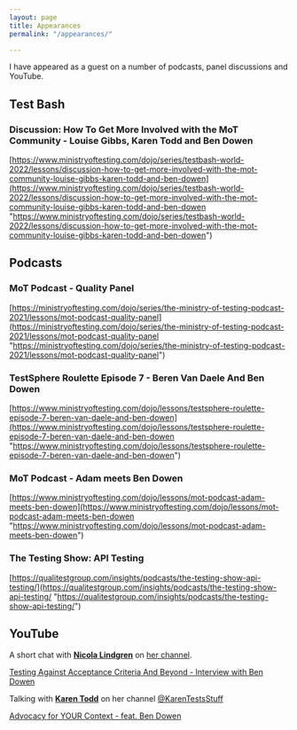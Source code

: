 ```yaml
---
layout: page
title: Appearances
permalink: "/appearances/"

---
```

I have appeared as a guest on a number of podcasts, panel discussions and YouTube.

## Test Bash

### Discussion: How To Get More Involved with the MoT Community - Louise Gibbs, Karen Todd and Ben Dowen

[https://www.ministryoftesting.com/dojo/series/testbash-world-2022/lessons/discussion-how-to-get-more-involved-with-the-mot-community-louise-gibbs-karen-todd-and-ben-dowen](https://www.ministryoftesting.com/dojo/series/testbash-world-2022/lessons/discussion-how-to-get-more-involved-with-the-mot-community-louise-gibbs-karen-todd-and-ben-dowen "https://www.ministryoftesting.com/dojo/series/testbash-world-2022/lessons/discussion-how-to-get-more-involved-with-the-mot-community-louise-gibbs-karen-todd-and-ben-dowen")

## Podcasts

### MoT Podcast - Quality Panel

[https://ministryoftesting.com/dojo/series/the-ministry-of-testing-podcast-2021/lessons/mot-podcast-quality-panel](https://ministryoftesting.com/dojo/series/the-ministry-of-testing-podcast-2021/lessons/mot-podcast-quality-panel "https://ministryoftesting.com/dojo/series/the-ministry-of-testing-podcast-2021/lessons/mot-podcast-quality-panel")

### TestSphere Roulette Episode 7 - Beren Van Daele And Ben Dowen

[https://www.ministryoftesting.com/dojo/lessons/testsphere-roulette-episode-7-beren-van-daele-and-ben-dowen](https://www.ministryoftesting.com/dojo/lessons/testsphere-roulette-episode-7-beren-van-daele-and-ben-dowen "https://www.ministryoftesting.com/dojo/lessons/testsphere-roulette-episode-7-beren-van-daele-and-ben-dowen")

### MoT Podcast - Adam meets Ben Dowen

[https://www.ministryoftesting.com/dojo/lessons/mot-podcast-adam-meets-ben-dowen](https://www.ministryoftesting.com/dojo/lessons/mot-podcast-adam-meets-ben-dowen "https://www.ministryoftesting.com/dojo/lessons/mot-podcast-adam-meets-ben-dowen")

### The Testing Show: API Testing

[https://qualitestgroup.com/insights/podcasts/the-testing-show-api-testing/](https://qualitestgroup.com/insights/podcasts/the-testing-show-api-testing/ "https://qualitestgroup.com/insights/podcasts/the-testing-show-api-testing/")

## YouTube

A short chat with [**Nicola Lindgren**](https://twitter.com/NicolaLindgren "Nicola on Twitter") on [her channel](https://www.youtube.com/c/NicolaLindgren "Nicola's YouTube channel").

[Testing Against Acceptance Criteria And Beyond - Interview with Ben Dowen](https://youtu.be/OKCQHOkve-E "YouTube video")

Talking with [**Karen Todd**](https://twitter.com/KarenTestsStuff "Karen Todd on Twitter") on her channel [@KarenTestsStuff](https://www.youtube.com/channel/UCaILiR0XEzf0Y1QvibzybCQ "Karen Tests Stuff on YouTube")

[Advocacy for YOUR Context - feat. Ben Dowen](https://youtu.be/lZgtN0d9i4w "Testing Advocacy with Karen Test Stuff")